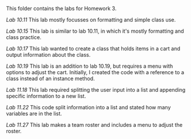This folder contains the labs for Homework 3.

*Lab 10.11*
This lab mostly focusses on formatting and simple class use.

*Lab 10.15*
This lab is similar to lab 10.11, in which it's mostly formatting and class practice.

*Lab 10.17*
This lab wanted to create a class that holds items in a cart and output information about the class.

*Lab 10.19*
This lab is an addition to lab 10.19, but requires a menu with options to adjust the cart. Initially, I created the code with a reference to a class instead of an instance method.

*Lab 11.18*
This lab required splitting the user input into a list and appending specific information to a new list.

*Lab 11.22*
This code split information into a list and stated how many variables are in the list.

*Lab 11.27*
This lab makes a team roster and includes a menu to adjust the roster.

